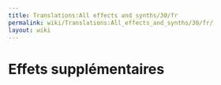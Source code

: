 ```yaml
---
title: Translations:All effects and synths/30/fr
permalink: wiki/Translations:All_effects_and_synths/30/fr/
layout: wiki
---
```


# Effets supplémentaires
